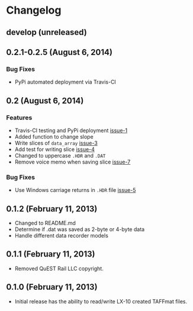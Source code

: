 # Changelog

## develop (unreleased)

## 0.2.1-0.2.5 (August 6, 2014)

### Bug Fixes

- PyPi automated deployment via Travis-CI

## 0.2 (August 6, 2014)

### Features

- Travis-CI testing and PyPi deployment [issue-1][]
- Added function to change slope
- Write slices of `data_array` [issue-3][]
- Add test for writing slice [issue-4][]
- Changed to uppercase `.HDR` and `.DAT`
- Remove voice memo when saving slice [issue-7][]

### Bug Fixes

- Use Windows carriage returns in `.HDR` file [issue-5][]

## 0.1.2 (February 11, 2013)

- Changed to README.md
- Determine if .dat was saved as 2-byte or 4-byte data
- Handle different data recorder models

## 0.1.1 (February 11, 2013)

- Removed QuEST Rail LLC copyright.

## 0.1.0 (February 11, 2013)

- Initial release has the ability to read/write LX-10 created TAFFmat
  files.

[issue-1]: https://github.com/questrail/taffmat/issues/1
[issue-3]: https://github.com/questrail/taffmat/issues/3
[issue-4]: https://github.com/questrail/taffmat/issues/4
[issue-5]: https://github.com/questrail/taffmat/issues/5
[issue-7]: https://github.com/questrail/taffmat/issues/7
